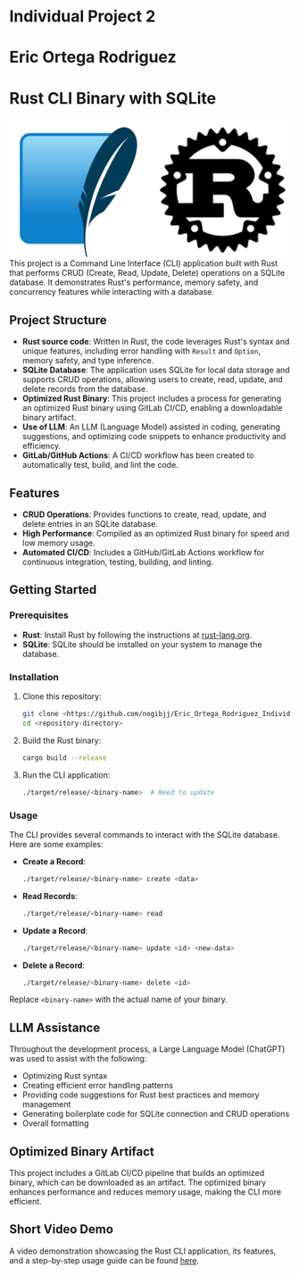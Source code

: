 # Individual Project 2
# Eric Ortega Rodriguez 
# Rust CLI Binary with SQLite
![alt text](image-5.png)
This project is a Command Line Interface (CLI) application built with Rust that performs CRUD (Create, Read, Update, Delete) operations on a SQLite database. It demonstrates Rust's performance, memory safety, and concurrency features while interacting with a database. 

## Project Structure

- **Rust source code**: Written in Rust, the code leverages Rust's syntax and unique features, including error handling with `Result` and `Option`, memory safety, and type inference.
- **SQLite Database**: The application uses SQLite for local data storage and supports CRUD operations, allowing users to create, read, update, and delete records from the database.
- **Optimized Rust Binary**: This project includes a process for generating an optimized Rust binary using GitLab CI/CD, enabling a downloadable binary artifact.
- **Use of LLM**: An LLM (Language Model) assisted in coding, generating suggestions, and optimizing code snippets to enhance productivity and efficiency. 
- **GitLab/GitHub Actions**: A CI/CD workflow has been created to automatically test, build, and lint the code.

## Features

- **CRUD Operations**: Provides functions to create, read, update, and delete entries in an SQLite database.
- **High Performance**: Compiled as an optimized Rust binary for speed and low memory usage.
- **Automated CI/CD**: Includes a GitHub/GitLab Actions workflow for continuous integration, testing, building, and linting.

## Getting Started

### Prerequisites

- **Rust**: Install Rust by following the instructions at [rust-lang.org](https://www.rust-lang.org/).
- **SQLite**: SQLite should be installed on your system to manage the database.

### Installation

1. Clone this repository:

    ```bash
    git clone <https://github.com/nogibjj/Eric_Ortega_Rodriguez_Individual_Project_2>
    cd <repository-directory>
    ```

2. Build the Rust binary:

    ```bash
    cargo build --release
    ```

3. Run the CLI application:

    ```bash
    ./target/release/<binary-name>  # Need to update 
    ```

### Usage

The CLI provides several commands to interact with the SQLite database. Here are some examples:

- **Create a Record**:

    ```bash
    ./target/release/<binary-name> create <data>
    ```

- **Read Records**:

    ```bash
    ./target/release/<binary-name> read
    ```

- **Update a Record**:

    ```bash
    ./target/release/<binary-name> update <id> <new-data>
    ```

- **Delete a Record**:

    ```bash
    ./target/release/<binary-name> delete <id>
    ```

Replace `<binary-name>` with the actual name of your binary.

## LLM Assistance

Throughout the development process, a Large Language Model (ChatGPT) was used to assist with the following:

- Optimizing Rust syntax
- Creating efficient error handling patterns
- Providing code suggestions for Rust best practices and memory management
- Generating boilerplate code for SQLite connection and CRUD operations
- Overall formatting

## Optimized Binary Artifact

This project includes a GitLab CI/CD pipeline that builds an optimized binary, which can be downloaded as an artifact. The optimized binary enhances performance and reduces memory usage, making the CLI more efficient.


## Short Video Demo

A video demonstration showcasing the Rust CLI application, its features, and a step-by-step usage guide can be found [here](). 
